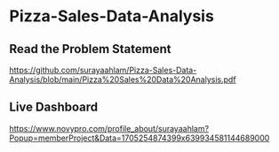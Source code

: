 # Pizza-Sales-Data-Analysis

## Read the Problem Statement 
https://github.com/surayaahlam/Pizza-Sales-Data-Analysis/blob/main/Pizza%20Sales%20Data%20Analysis.pdf


## Live Dashboard  
https://www.novypro.com/profile_about/surayaahlam?Popup=memberProject&Data=1705254874399x639934581144689000
